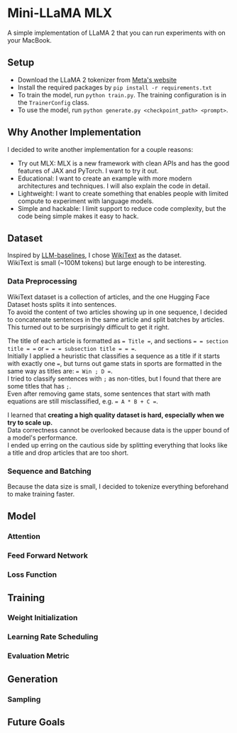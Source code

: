 # Mini-LLaMA MLX

A simple implementation of LLaMA 2 that you can run experiments with on your MacBook.


## Setup

- Download the LLaMA 2 tokenizer from [Meta's website](https://llama.meta.com/llama-downloads/)
- Install the required packages by `pip install -r requirements.txt`
- To train the model, run `python train.py`. The training configuration is in the `TrainerConfig` class.
- To use the model, run `python generate.py <checkpoint_path> <prompt>`.


## Why Another Implementation

I decided to write another implementation for a couple reasons:

- Try out MLX: MLX is a new framework with clean APIs and has the good features of JAX and PyTorch. I want to try it out.
- Educational: I want to create an example with more modern architectures and techniques. I will also explain the code in detail.
- Lightweight: I want to create something that enables people with limited compute to experiment with language models.
- Simple and hackable: I limit support to reduce code complexity, but the code being simple makes it easy to hack.


## Dataset

Inspired by [LLM-baselines](https://github.com/epfml/llm-baselines),
I chose [WikiText](https://huggingface.co/datasets/wikitext) as the dataset.  
WikiText is small (~100M tokens) but large enough to be interesting.

### Data Preprocessing

WikiText dataset is a collection of articles, and the one Hugging Face Dataset hosts splits it into sentences.  
To avoid the content of two articles showing up in one sequence,
I decided to concatenate sentences in the same article and split batches by articles.
This turned out to be surprisingly difficult to get it right.

The title of each article is formatted as `= Title =`, and sections `= = section title = =` or `= = = subsection title = = =`.  
Initially I applied a heuristic that classifies a sequence as a title if it starts with exactly one `=`,
but turns out game stats in sports are formatted in the same way as titles are: `= Win ; D =`.  
I tried to classify sentences with `;` as non-titles, but I found that there are some titles that has `;`.  
Even after removing game stats, some sentences that start with math equations are still misclassified, e.g. `= A * B + C =`.

I learned that **creating a high quality dataset is hard, especially when we try to scale up.**  
Data correctness cannot be overlooked because data is the upper bound of a model's performance.  
I ended up erring on the cautious side by splitting everything that looks like a title and drop articles that are too short.


### Sequence and Batching


Because the data size is small, I decided to tokenize everything beforehand to make training faster.

## Model


### Attention


### Feed Forward Network


### Loss Function


## Training


### Weight Initialization


### Learning Rate Scheduling


### Evaluation Metric


## Generation


### Sampling


## Future Goals
